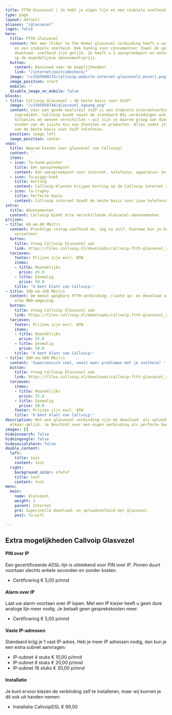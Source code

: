 ```yaml
---
title: FTTH Glasvezel | Je hebt je eigen lijn en een stabiele snelheid
type: page
layout: default
aliases: "/glasvezel"
logos: false
hero:
  title: FTTH Glasvezel
  content: Met een (Fiber to the Home) glasvezel verbinding heeft u uw eigen lijn
    en een stabiele snelheid. Ook handig voor consumenten! Zowel de upload- als de
    download- snelheid zijn gelijk. Zo heeft u 1 aanspreekpunt en ontvangt u korting
    op de maandelijkse abonnementsprijs.
  button:
    content: Benieuwd naar de mogelijkheden?
    link: "/internet/postcodecheck/"
  image: "/v1565000133/callvoip-website-internet-glasvezel2_mvvorj.png"
  image_position: start
  mobile: ''
  disable_image_on_mobile: false
blocks:
- title: Callvoip Glasvezel – dé beste basis voor VoIP!
  image: "/v1565858744/glasvezel_xgeang.png"
  content: Voor een goede kwaliteit VoIP is een stabiele internetverbinding een noodzakelijk
    ingrediënt. Callvoip biedt naast de standaard DSL-verbindingen ook glasvezel.
    Situaties en wensen verschillen – wij zijn je daarom graag van dienst bij het
    vinden van de juiste mix aan diensten en producten. Alles zodat je verzekerd bent
    van de beste basis voor VoIP telefonie.
  position: image_left
  image_position: center
usps:
  title: Waarom kiezen voor glasvezel van Callvoip?
  content: ''
  items:
  - icon: fa-hand-pointer
    title: Eén aanspreekpunt
    content: Eén aanspreekpunt voor internet, telefonie, apparatuur en installatie.
  - icon: fa-piggy-bank
    title: Korting
    content: Callvoip-klanten krijgen korting op de Callvoip internet abonnementen.
  - icon: fa-trophy
    title: Perfecte basis
    content: Callvoip internet biedt de beste basis voor jouw telefoniesituatie.
intro:
  title: Abonnementen
  content: Callvoip biedt drie verschillende Glasvezel-abonnementen.
prijzen:
- title: 60-om-60 Mbit/s
  content: Prachtige instap-snelheid en, zeg nu zelf, hiermee kun je heel wat werk
    verzetten!
  button:
    title: Vraag Callvoip Glasvezel aan
    link: https://files.callvoip.nl/downloads/callvoip-ftth-glasvezel_aanvraagformulier.pdf
  tarieven:
    footer: Prijzen zijn excl. BTW
    items:
    - title: Maandelijks
      price: 45.0
    - title: Eenmalig
      price: 50.0
    title: 'U bent klant van Callvoip:'
- title: 100-om-100 Mbit/s
  content: De meest gangbare FTTH-verbinding; riante up- en download voor vrijwel
    elke MKB-omgeving.
  button:
    title: Vraag Callvoip Glasvezel aan
    link: https://files.callvoip.nl/downloads/callvoip-ftth-glasvezel_aanvraagformulier.pdf
  tarieven:
    footer: Prijzen zijn excl. BTW
    items:
    - title: Maandelijks
      price: 55.0
    - title: Eenmalig
      price: 50.0
    title: 'U bent klant van Callvoip:'
- title: 500-om-500 Mbit/s
  content: 'Supersonisch snel, nooit meer problemen met je snelheid! '
  button:
    title: Vraag Callvoip Glasvezel aan
    link: https://files.callvoip.nl/downloads/callvoip-ftth-glasvezel_aanvraagformulier.pdf
  tarieven:
    items:
    - title: Maandelijks
      price: 75.0
    - title: Eenmalig
      price: 50.0
    footer: Prijzen zijn excl. BTW
    title: 'U bent klant van Callvoip:'
description: Met een glasvezel verbinding zijn de download- als uploadsnelheid aan
  elkaar gelijk. Je beschikt over een eigen verbinding als perfecte basis voor VoIP-telefonie.
images: []
hideinsearch: false
hideingoogle: false
hidesocialshare: false
double_content:
  left:
    title: test
    content: test
  right:
    background_color: efefef
    title: test
    content: test
menu:
  main:
    name: Glasvezel
    weight: 3
    parent: Internet
    pre: Supersnelle download- en uploadsnelheid met glasvezel
    post: fa-wifi

---
```

## Extra mogelijkheden Callvoip Glasvezel

#### PIN over IP

Een gecertificeerde ADSL-lijn is uitstekend voor PIN over IP. Pinnen duurt voortaan slechts enkele seconden en zonder kosten.

* Certificering € 5,00 p/mnd

#### Alarm over IP

Laat uw alarm voortaan over IP lopen. Met een IP kiezer heeft u geen dure analoge lijn meer nodig. Je betaalt geen gesprekskosten meer.

* Certificering € 5,00 p/mnd

#### Vaste IP-adressen

Standaard krijg je 1 vast IP-adres. Heb je meer IP adressen nodig, dan kun je een extra subnet aanvragen:

* IP-subnet 4 stuks € 10,00 p/mnd
* IP-subnet 8 stuks € 20,00 p/mnd
* IP-subnet 16 stuks € 30,00 p/mnd

#### Installatie

Je kunt ervoor kiezen de verbinding zelf te installeren, maar wij kunnen je  dit ook uit handen nemen:

* Installatie CallvoipDSL € 99,00
